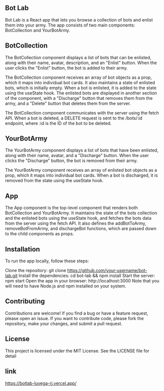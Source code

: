 ## Bot Lab
Bot Lab is a React app that lets you browse a collection of bots and enlist them into your army. The app consists of two main components: BotCollection and YourBotArmy.

## BotCollection
The BotCollection component displays a list of bots that can be enlisted, along with their name, avatar, description, and an "Enlist" button. When the user clicks the "Enlist" button, the bot is added to their army.

The BotCollection component receives an array of bot objects as a prop, which it maps into individual bot cards. It also maintains a state of enlisted bots, which is initially empty. When a bot is enlisted, it is added to the state using the useState hook. The enlisted bots are displayed in another section of the component, with a "Discharge" button that removes them from the army, and a "Delete" button that deletes them from the server.

The BotCollection component communicates with the server using the fetch API. When a bot is deleted, a DELETE request is sent to the /bots/:id endpoint, where :id is the ID of the bot to be deleted.

## YourBotArmy
The YourBotArmy component displays a list of bots that have been enlisted, along with their name, avatar, and a "Discharge" button. When the user clicks the "Discharge" button, the bot is removed from their army.

The YourBotArmy component receives an array of enlisted bot objects as a prop, which it maps into individual bot cards. When a bot is discharged, it is removed from the state using the useState hook.

## App
The App component is the top-level component that renders both BotCollection and YourBotArmy. It maintains the state of the bots collection and the enlisted bots using the useState hook, and fetches the bots data from the server using the fetch API. It also defines the addBotToArmy, removeBotFromArmy, and dischargeBot functions, which are passed down to the child components as props.

## Installation
To run the app locally, follow these steps:

Clone the repository: git clone https://github.com/your-username/bot-lab.git
Install the dependencies: cd bot-lab && npm install
Start the server: npm start
Open the app in your browser: http://localhost:3000
Note that you will need to have Node.js and npm installed on your system.

##  Contributing
Contributions are welcome! If you find a bug or have a feature request, please open an issue. If you want to contribute code, please fork the repository, make your changes, and submit a pull request.

## License
This project is licensed under the MIT License. See the LICENSE file for detail

##  link


https://botlab-luvega-rj.vercel.app/
